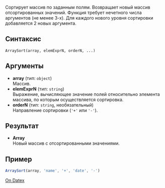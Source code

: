 Сортирует массив по заданным полям. Возвращает новый массив отсортированных значений. Функция требует нечетного числа аргументов (не менее 3-х). Для каждого нового уровня сортировки добавляется 2 новых аргумента.

## Синтаксис
`ArraySort(array, elemExprN, orderN, ...)` 

## Аргументы
- **array** (тип: `object`)  
    Массив.
- **elemExprN** (тип: `string`)  
    Выражение, вычисляющее значение полей относительно элемента массива, по которым осуществляется сортировка.
- **orderN** (тип: `string`, необязательный)  
    Направление сортировки (`'+'` или `'-'`).

## Результат
- **Array**  
    Новый массив с отсортированными значениями.

## Пример
```js
ArraySort(array, 'name', '+', 'date', '-')
```

[On Datex](http://docs.datex.ru/article.htm?id=5620250451197911709)
